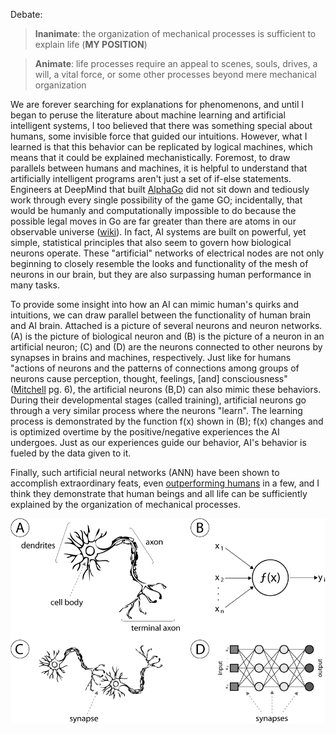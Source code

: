 Debate:
> **Inanimate**: the organization of mechanical processes is sufficient to explain life (**MY POSITION**)

> **Animate**: life processes require an appeal to scenes, souls, drives, a will, a vital force, or some other processes beyond mere mechanical organization 

We are forever searching for explanations for phenomenons, and until I began to peruse the literature about machine learning and artificial intelligent systems, I too believed that there was something special about humans, some invisible force that guided our intuitions. However, what I learned is that this behavior can be replicated by logical machines, which means that it could be explained mechanistically. Foremost, to draw parallels between humans and machines, it is helpful to understand that artificially intelligent programs aren't just a set of if-else statements. Engineers at DeepMind that built [AlphaGo](https://deepmind.com/research/alphago/) did not sit down and tediously work through every single possibility of the game GO; incidentally, that would be humanly and computationally impossible to do because the possible legal moves in Go are far greater than there are atoms in our observable universe ([wiki](https://en.wikipedia.org/wiki/Go_and_mathematics)). In fact, AI systems are built on powerful, yet simple, statistical principles that also seem to govern how biological neurons operate. These "artificial" networks of electrical nodes are not only beginning to closely resemble the looks and functionality of the mesh of neurons in our brain, but they are also surpassing human performance in many tasks. 

To provide some insight into how an AI can mimic human's quirks and intuitions, we can draw parallel between the functionality of human brain and AI brain. Attached is a picture of several neurons and neuron networks. (A) is the picture of biological neuron and (B) is the picture of a neuron in an artificial neuron; (C) and (D) are the neurons connected to other neurons by synapses in brains and machines, respectively. Just like for humans "actions of neurons and the patterns of connections among groups of neurons cause perception, thought, feelings, [and] consciousness" ([Mitchell](https://drive.google.com/file/d/0B4me4PbBMBmOa2VpUHdUYWZWdXM/view) pg. 6), the artificial neurons (B,D) can also mimic these behaviors. During their developmental stages (called training), artificial neurons go through a very similar process where the neurons "learn". The learning process is demonstrated by the function f(x) shown in (B); f(x) changes and is optimized overtime by the positive/negative experiences the AI undergoes. Just as our experiences guide our behavior, AI's behavior is fueled by the data given to it. 

Finally, such artificial neural networks (ANN) have been shown to accomplish extraordinary feats, even [outperforming humans](https://venturebeat.com/2017/12/08/6-areas-where-artificial-neural-networks-outperform-humans/) in a few, and I think they demonstrate that human beings and all life can be sufficiently explained by the organization of mechanical processes. 

<p align="center"><img src="images/neurons.png" align="center">
